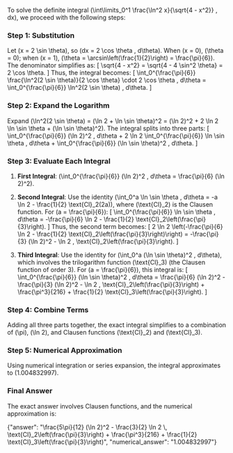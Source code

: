 
To solve the definite integral \(\int\limits_0^1 \frac{\ln^2 x}{\sqrt{4 - x^2}} \, dx\), we proceed with the following steps:

### Step 1: Substitution
Let \(x = 2 \sin \theta\), so \(dx = 2 \cos \theta \, d\theta\). When \(x = 0\), \(\theta = 0\); when \(x = 1\), \(\theta = \arcsin\left(\frac{1}{2}\right) = \frac{\pi}{6}\). The denominator simplifies as:
\[
\sqrt{4 - x^2} = \sqrt{4 - 4 \sin^2 \theta} = 2 \cos \theta.
\]
Thus, the integral becomes:
\[
\int_0^{\frac{\pi}{6}} \frac{\ln^2(2 \sin \theta)}{2 \cos \theta} \cdot 2 \cos \theta \, d\theta = \int_0^{\frac{\pi}{6}} \ln^2(2 \sin \theta) \, d\theta.
\]

### Step 2: Expand the Logarithm
Expand \(\ln^2(2 \sin \theta) = (\ln 2 + \ln \sin \theta)^2 = (\ln 2)^2 + 2 \ln 2 \ln \sin \theta + (\ln \sin \theta)^2\). The integral splits into three parts:
\[
\int_0^{\frac{\pi}{6}} (\ln 2)^2 \, d\theta + 2 \ln 2 \int_0^{\frac{\pi}{6}} \ln \sin \theta \, d\theta + \int_0^{\frac{\pi}{6}} (\ln \sin \theta)^2 \, d\theta.
\]

### Step 3: Evaluate Each Integral
1. **First Integral**: \(\int_0^{\frac{\pi}{6}} (\ln 2)^2 \, d\theta = \frac{\pi}{6} (\ln 2)^2\).

2. **Second Integral**: Use the identity \(\int_0^a \ln \sin \theta \, d\theta = -a \ln 2 - \frac{1}{2} \text{Cl}_2(2a)\), where \(\text{Cl}_2\) is the Clausen function. For \(a = \frac{\pi}{6}\):
\[
\int_0^{\frac{\pi}{6}} \ln \sin \theta \, d\theta = -\frac{\pi}{6} \ln 2 - \frac{1}{2} \text{Cl}_2\left(\frac{\pi}{3}\right).
\]
Thus, the second term becomes:
\[
2 \ln 2 \left(-\frac{\pi}{6} \ln 2 - \frac{1}{2} \text{Cl}_2\left(\frac{\pi}{3}\right)\right) = -\frac{\pi}{3} (\ln 2)^2 - \ln 2 \, \text{Cl}_2\left(\frac{\pi}{3}\right).
\]

3. **Third Integral**: Use the identity for \(\int_0^a (\ln \sin \theta)^2 \, d\theta\), which involves the trilogarithm function \(\text{Cl}_3\) (the Clausen function of order 3). For \(a = \frac{\pi}{6}\), this integral is:
\[
\int_0^{\frac{\pi}{6}} (\ln \sin \theta)^2 \, d\theta = \frac{\pi}{6} (\ln 2)^2 - \frac{\pi}{3} (\ln 2)^2 - \ln 2 \, \text{Cl}_2\left(\frac{\pi}{3}\right) + \frac{\pi^3}{216} + \frac{1}{2} \text{Cl}_3\left(\frac{\pi}{3}\right).
\]

### Step 4: Combine Terms
Adding all three parts together, the exact integral simplifies to a combination of \(\pi\), \(\ln 2\), and Clausen functions \(\text{Cl}_2\) and \(\text{Cl}_3\).

### Step 5: Numerical Approximation
Using numerical integration or series expansion, the integral approximates to \(1.004832997\).

### Final Answer
The exact answer involves Clausen functions, and the numerical approximation is:

{"answer": "\\frac{5\\pi}{12} (\\ln 2)^2 - \\frac{3}{2} \\ln 2 \\, \\text{Cl}_2\\left(\\frac{\\pi}{3}\\right) + \\frac{\\pi^3}{216} + \\frac{1}{2} \\text{Cl}_3\\left(\\frac{\\pi}{3}\\right)", "numerical_answer": "1.004832997"}